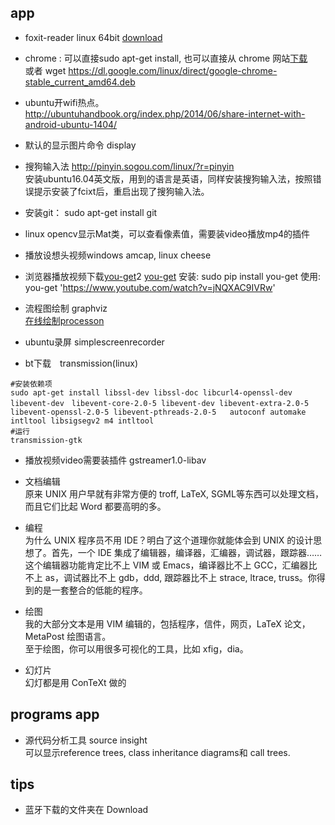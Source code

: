 ## app
- foxit-reader linux 64bit [download](https://www.foxitsoftware.com/products/pdf-reader/)
- chrome : 可以直接sudo apt-get install, 也可以直接从 chrome 网站[下载](https://www.chrome64bit.com/)  
    或者 wget https://dl.google.com/linux/direct/google-chrome-stable_current_amd64.deb
- ubuntu开wifi热点。 http://ubuntuhandbook.org/index.php/2014/06/share-internet-with-android-ubuntu-1404/
- 默认的显示图片命令  display
- 搜狗输入法  http://pinyin.sogou.com/linux/?r=pinyin  
    安装ubuntu16.04英文版，用到的语言是英语，同样安装搜狗输入法，按照错误提示安装了fcixt后，重启出现了搜狗输入法。
- 安装git： sudo apt-get install git
- linux opencv显示Mat类，可以查看像素值，需要装video播放mp4的插件
- 播放设想头视频windows amcap, linux cheese
- 浏览器播放视频下载[you-get](https://you-get.org/#you-get)2
    [you-get](https://www.zhihu.com/question/51714507)
    安装: sudo pip install you-get
    使用: you-get 'https://www.youtube.com/watch?v=jNQXAC9IVRw'
- 流程图绘制 graphviz  
    [在线绘制processon](http://processon.com/diagraming/59589ac2e4b0a77c5ae8d900)

- ubuntu录屏 simplescreenrecorder

- bt下载　transmission(linux)
```shell
#安装依赖项
sudo apt-get install libssl-dev libssl-doc libcurl4-openssl-dev libevent-dev　libevent-core-2.0-5 libevent-dev libevent-extra-2.0-5 libevent-openssl-2.0-5 libevent-pthreads-2.0-5   autoconf automake intltool libsigsegv2 m4 intltool
#运行
transmission-gtk
```
- 播放视频video需要装插件
gstreamer1.0-libav
- 文档编辑  
原来 UNIX 用户早就有非常方便的 troff, LaTeX, SGML等东西可以处理文档，而且它们比起 Word 都要高明的多。
- 编程  
为什么 UNIX 程序员不用 IDE？明白了这个道理你就能体会到 UNIX 的设计思想了。首先，一个 IDE 集成了编辑器，编译器，汇编器，调试器，跟踪器…… 这个编辑器功能肯定比不上 VIM 或 Emacs，编译器比不上 GCC，汇编器比不上 as，调试器比不上 gdb，ddd, 跟踪器比不上 strace, ltrace, truss。你得到的是一套整合的低能的程序。
- 绘图  
我的大部分文本是用 VIM 编辑的，包括程序，信件，网页，LaTeX 论文，MetaPost 绘图语言。  
至于绘图，你可以用很多可视化的工具，比如 xfig，dia。

- 幻灯片  
幻灯都是用 ConTeXt 做的

## programs app
- 源代码分析工具 source insight  
    可以显示reference trees, class inheritance diagrams和 call trees.

## tips
- 蓝牙下载的文件夹在 Download
